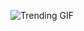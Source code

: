 
<!-- GIF_SECTION -->
![Trending GIF](https://media3.giphy.com/media/v1.Y2lkPThiYjIxNzcydnVsdW45bXZhcDgzcnlxa3dscGQ4aTgzMDRiN2plZHIzMG9jbDBuciZlcD12MV9naWZzX3NlYXJjaCZjdD1n/65n8RPEa3r65q/giphy.gif)
<!-- END_GIF_SECTION -->
